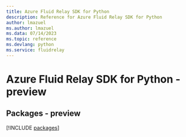 ```yaml
---
title: Azure Fluid Relay SDK for Python
description: Reference for Azure Fluid Relay SDK for Python
author: lmazuel
ms.author: lmazuel
ms.data: 07/14/2023
ms.topic: reference
ms.devlang: python
ms.service: fluidrelay
---
```

# Azure Fluid Relay SDK for Python - preview
## Packages - preview
[!INCLUDE [packages](fluid-relay-index.md)]